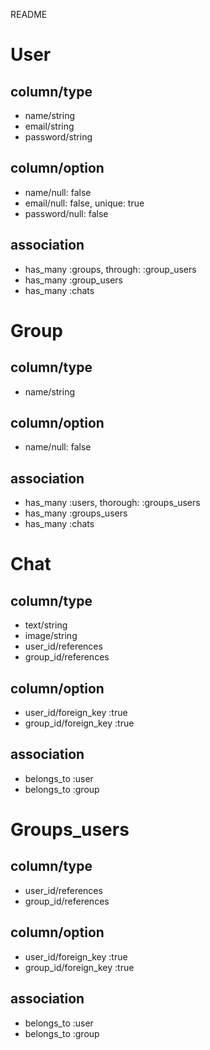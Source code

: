README

# User

## column/type

* name/string
* email/string
* password/string

## column/option

* name/null: false
* email/null: false, unique: true
* password/null: false

## association

* has_many :groups, through: :group_users
* has_many :group_users
* has_many :chats

# Group

## column/type

* name/string

## column/option

* name/null: false

## association

* has_many :users, thorough: :groups_users
* has_many :groups_users
* has_many :chats

# Chat

## column/type

* text/string
* image/string
* user_id/references
* group_id/references

## column/option

* user_id/foreign_key :true
* group_id/foreign_key :true

## association

* belongs_to :user
* belongs_to :group

# Groups_users

## column/type

* user_id/references
* group_id/references

## column/option

* user_id/foreign_key :true
* group_id/foreign_key :true

## association

* belongs_to :user
* belongs_to :group
